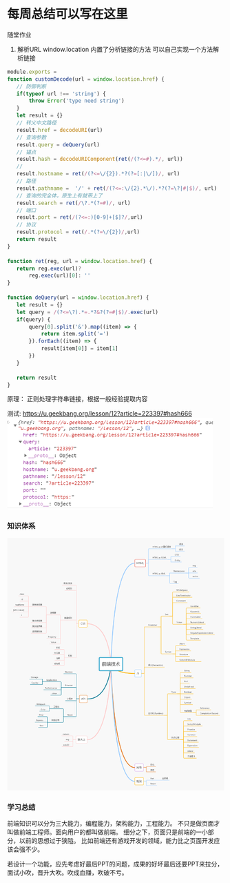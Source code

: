# 每周总结可以写在这里

随堂作业
1. 解析URL
 window.location 内置了分析链接的方法
 可以自己实现一个方法解析链接
 ```javascript
module.exports = 
function customDecode(url = window.location.href) {
    // 防御判断
    if(typeof url !== 'string') {
        throw Error('type need string')
    }    
    let result = {}
    // 转义中文路径
    result.href = decodeURI(url)
    // 查询参数
    result.query = deQuery(url)
    // 锚点
    result.hash = decodeURIComponent(ret(/(?<=#).*/, url))
    // 
    result.hostname = ret(/(?<=\/{2}).*?(?=[:|\/])/, url)
    // 路径
    result.pathname =  '/' + ret(/(?<=:\/{2}.*\/).*?(?=\?|#|$)/, url)
    // 查询的完全体，原生上有就带上了
    result.search = ret(/\?.*(?=#)/, url)
    // 端口
    result.port = ret(/(?<=:)[0-9]+[$]?/,url)
    // 协议
    result.protocol = ret(/.*(?=\/{2})/,url)
    return result
}

function ret(reg, url = window.location.href) {
    return reg.exec(url)?
        reg.exec(url)[0]: ''
}

function deQuery(url = window.location.href) {
    let result = {}
    let query = /(?<=\?).*=.*?&?(?=#|$)/.exec(url)
    if(query) {
        query[0].split('&').map((item) => {
            return item.split('=')
        }).forEach((item) => {
            result[item[0]] = item[1]
        })
    }

    return result
}
```
原理： 正则处理字符串链接，根据一般经验提取内容

测试: https://u.geekbang.org/lesson/12?article=223397#hash666
![示例](./demo.png '示例')

### 知识体系
![alt 前端技术](./前端技术.png "前端技术")

### 学习总结
前端知识可以分为三大能力，编程能力，架构能力，工程能力。
不只是做页面才叫做前端工程师。面向用户的都叫做前端。
细分之下，页面只是前端的一小部分，以前的思想过于狭隘。
比如前端还有游戏开发的领域，能力比之页面开发应该会强不少。

若设计一个功能，应先考虑好最后PPT的问题，成果的好坏最后还要PPT来拉分，
面试小吹，晋升大吹。吹成血赚，吹破不亏。